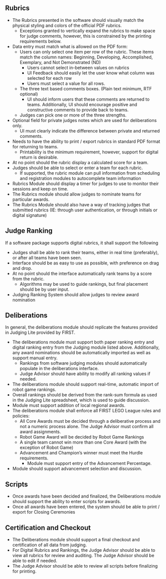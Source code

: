 ## Rubrics
- The Rubrics presented in the software should visually match the physical styling and colors of the official PDF rubrics. 
  - Exceptions granted to vertically expand the rubrics to make space for judge comments, however, this is constrained by the printing requirements below.
- Data entry must match what is allowed on the PDF form:
  - Users can only select one item per row of the rubric.  These items match the column names: Beginning, Developing, Accomplished, Exemplary, and Not Demonstrated (ND)
    - Users cannot select in-between values on rubrics  
    - UI Feedback should easily let the user know what column was selected for each row 
    - Users must select a value for all rows.
  - The three text based comments boxes.  (Plain text minimum, RTF optional)
    - UI should inform users that these comments are returned to teams.  Additionally, UI should encourage positive and constructive comments to provide back to teams. 
  - Judges can pick one or more of the three strengths.  
- Optional field for private judges notes which are used for deliberations only.
  - UI must clearly indicate the difference between private and returned comments.
- Needs to have the ability to print / export rubrics in standard PDF format for returning to teams.  
  - Printability is the minimum requirement, however, support for digital return is desirable.
- At no point should the rubric display a calculated score for a team.  
- Judges should be able to select or enter a team for each rubric.  
  - If supported, the rubric module can pull information from scheduling and registration modules to autocomplete team information
- Rubrics Module should display a timer for judges to use to monitor their sessions and keep on time. 
- The Rubrics module should allow judges to nominate teams for particular awards.
- The Rubrics Module should also have a way of tracking judges that submitted rubrics (IE: through user authentication, or through initials or digital signature)

## Judge Ranking
If a software package supports digital rubrics, it shall support the following
- Judges shall be able to rank their teams, either in real time (preferably), or after all teams have been seen.
- Interface should be as easy to use as possible, with preference on drag and drop.  
- At no point should the interface automatically rank teams by a score from the rubric.
  - Algorithms may be used to guide rankings, but final placement should be by user input.	
- Judging Ranking System should allow judges to review award nomination

## Deliberations
In general, the deliberations module should replicate the features provided in Judging Lite provided by FIRST.
- The deliberations module must support both paper ranking entry and digital ranking entry from the Judging module listed above.  Additionally, any award nominations should be automatically imported as well as support manual entry.  
  - Rankings from software judging modules should automatically populate in the deliberations interface.
  - Judge Advisor should have ability to modify all ranking values if needed.
- The deliberations module should support real-time, automatic import of robot game rankings. 
- Overall rankings should be derived from the rank-sum formula as used in the Judging Lite spreadsheet, which is used to guide discussion.
- Module must support addition of local regional awards.
- The deliberations module shall enforce all FIRST LEGO League rules and policies:
  - All Core Awards must be decided through a deliberative process and not a numeric process alone.  The Judge Advisor must confirm all award assignments.  
  - Robot Game Award will be decided by Robot Game Rankings
  - A single team cannot win more than one Core Award (with the exception of Robot Game)
  - Advancement and Champion’s winner must meet the Hurdle requirements.  
    - Module must support entry of the Advancement Percentage. 
- Module should support advancement selection and discussion.

## Scripts
- Once awards have been decided and finalized, the Deliberations module should support the ability to enter scripts for awards.
- Once all awards have been entered, the system should be able to print / export for Closing Ceremonies

## Certification and Checkout
- The Deliberations module should support a final checkout and certification of all data from judging.  
- For Digital Rubrics and Rankings, the Judge Advisor should be able to view all rubrics for review and auditing.  The Judge Advisor should be able to edit if needed.
- The Judge Advisor should be able to review all scripts before finalizing for printing. 
